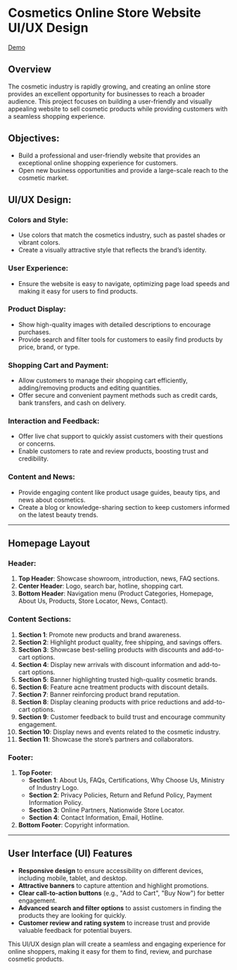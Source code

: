 # Cosmetics Online Store Website UI/UX Design

[Demo](https://anhhducnguyen.github.io/Website-selling-cosmetics/websiteSellingCosmetics/html/HomePage.html)

## Overview
The cosmetic industry is rapidly growing, and creating an online store provides an excellent opportunity for businesses to reach a broader audience. This project focuses on building a user-friendly and visually appealing website to sell cosmetic products while providing customers with a seamless shopping experience.

## Objectives:
- Build a professional and user-friendly website that provides an exceptional online shopping experience for customers.
- Open new business opportunities and provide a large-scale reach to the cosmetic market.

## UI/UX Design:

### Colors and Style:
- Use colors that match the cosmetics industry, such as pastel shades or vibrant colors.
- Create a visually attractive style that reflects the brand’s identity.

### User Experience:
- Ensure the website is easy to navigate, optimizing page load speeds and making it easy for users to find products.

### Product Display:
- Show high-quality images with detailed descriptions to encourage purchases.
- Provide search and filter tools for customers to easily find products by price, brand, or type.

### Shopping Cart and Payment:
- Allow customers to manage their shopping cart efficiently, adding/removing products and editing quantities.
- Offer secure and convenient payment methods such as credit cards, bank transfers, and cash on delivery.

### Interaction and Feedback:
- Offer live chat support to quickly assist customers with their questions or concerns.
- Enable customers to rate and review products, boosting trust and credibility.

### Content and News:
- Provide engaging content like product usage guides, beauty tips, and news about cosmetics.
- Create a blog or knowledge-sharing section to keep customers informed on the latest beauty trends.

---

## Homepage Layout

### Header:
1. **Top Header**: Showcase showroom, introduction, news, FAQ sections.
2. **Center Header**: Logo, search bar, hotline, shopping cart.
3. **Bottom Header**: Navigation menu (Product Categories, Homepage, About Us, Products, Store Locator, News, Contact).

### Content Sections:
1. **Section 1**: Promote new products and brand awareness.
2. **Section 2**: Highlight product quality, free shipping, and savings offers.
3. **Section 3**: Showcase best-selling products with discounts and add-to-cart options.
4. **Section 4**: Display new arrivals with discount information and add-to-cart options.
5. **Section 5**: Banner highlighting trusted high-quality cosmetic brands.
6. **Section 6**: Feature acne treatment products with discount details.
7. **Section 7**: Banner reinforcing product brand reputation.
8. **Section 8**: Display cleaning products with price reductions and add-to-cart options.
9. **Section 9**: Customer feedback to build trust and encourage community engagement.
10. **Section 10**: Display news and events related to the cosmetic industry.
11. **Section 11**: Showcase the store’s partners and collaborators.

### Footer:
1. **Top Footer**: 
   - **Section 1**: About Us, FAQs, Certifications, Why Choose Us, Ministry of Industry Logo.
   - **Section 2**: Privacy Policies, Return and Refund Policy, Payment Information Policy.
   - **Section 3**: Online Partners, Nationwide Store Locator.
   - **Section 4**: Contact Information, Email, Hotline.
2. **Bottom Footer**: Copyright information.

---

## User Interface (UI) Features
- **Responsive design** to ensure accessibility on different devices, including mobile, tablet, and desktop.
- **Attractive banners** to capture attention and highlight promotions.
- **Clear call-to-action buttons** (e.g., "Add to Cart", "Buy Now") for better engagement.
- **Advanced search and filter options** to assist customers in finding the products they are looking for quickly.
- **Customer review and rating system** to increase trust and provide valuable feedback for potential buyers.

This UI/UX design plan will create a seamless and engaging experience for online shoppers, making it easy for them to find, review, and purchase cosmetic products.

